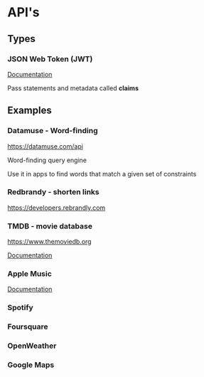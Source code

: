 # API's

## Types

### JSON Web Token (JWT)

[Documentation](https://datatracker.ietf.org/doc/html/rfc7519)

Pass statements and metadata called **claims**

## Examples

### Datamuse - Word-finding

<https://datamuse.com/api>

Word-finding query engine

Use it in apps to find words that match a given set of constraints

### Redbrandy - shorten links

<https://developers.rebrandly.com>

### TMDB - movie database

<https://www.themoviedb.org>

[Documentation](https://developer.themoviedb.org/docs/getting-started)

### Apple Music

[Documentation](https://developer.apple.com/documentation/applemusicapi/)

### Spotify



### Foursquare

### OpenWeather

### Google Maps
